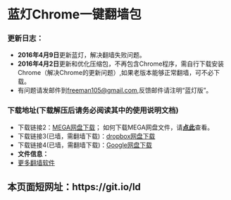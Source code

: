 # 蓝灯Chrome一键翻墙包

<h3>

<a id="user-content-说明" class="anchor" href="#%E8%AF%B4%E6%98%8E" aria-hidden="true"><span class="octicon octicon-link"></span></a>更新日志：</h3>

<ul>
<li><b>2016年4月9日</b>更新蓝灯，解决翻墙失败问题。
</li>
<li><b>2016年4月2日</b>更新和优化压缩包，不再包含Chrome程序，需自行下载安装Chrome（解决Chrome的更新问题）,如果老版本能够正常翻墙，可不必下载。
</li>
<li>有问题请发邮件到<a href="mailto:freeman105@gmail.com">freeman105@gmail.com</a>,反馈邮件请注明“蓝灯版”。</li>
</ul>




<h3>下载地址(下载解压后请务必阅读其中的使用说明文档)</h3>
<ul>


<li>
 下载链接2：<a href="https://mega.nz/#!X1EXHZjA!R6BM1tEcZ-wWFmeHbxLl3iEVIz6onwU-dxvoBgSDPWM" target="_blank">MEGA网盘下载</a>； 如何下载MEGA网盘文件，请<strong><a target="_blank" href="https://raw.githubusercontent.com/kgfw/fg/master/wstp/mega.jpg">点此</a></strong>查看。
</li>

<li>
 下载链接3(已墙，需翻墙下载)：<a href="https://www.dropbox.com/s/0d0iw00vyj8wbvf/ChromeLT.7z?dl=0" target="_blank">dropbox网盘下载</a>
</li>

<li>
 下载链接4(已墙，需翻墙下载)：<a href="https://drive.google.com/file/d/0B9KkeZvZHMRvU0dsY2pxT296UkE/view?usp=sharing" target="_blank">Google网盘下载</a>
</li>
<li><b>文件信息：</b> 
<li>
 <a href="https://github.com/bannedbook/fanqiang/wiki" target="_blank">更多翻墙软件</a>
</li>

</ul>
<h2>本页面短网址：https://git.io/ld </h2>